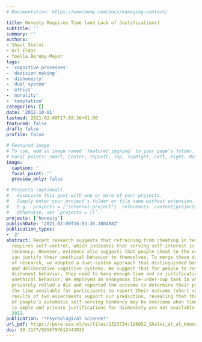 ```yaml
---
# Documentation: https://wowchemy.com/docs/managing-content/

title: Honesty Requires Time (and Lack of Justifications)
subtitle: ''
summary: ''
authors:
- Shaul Shalvi
- Ori Eldar
- Yoella Bereby-Meyer
tags:
- 'cognitive processes'
- 'decision making'
- 'dishonesty'
- 'dual system'
- 'ethics'
- 'morality'
- 'temptation'
categories: []
date: '2012-10-01'
lastmod: 2021-02-09T17:03:36+01:00
featured: false
draft: false
profile: false

# Featured image
# To use, add an image named `featured.jpg/png` to your page's folder.
# Focal points: Smart, Center, TopLeft, Top, TopRight, Left, Right, BottomLeft, Bottom, BottomRight.
image:
  caption: ''
  focal_point: ''
  preview_only: false

# Projects (optional).
#   Associate this post with one or more of your projects.
#   Simply enter your project's folder or file name without extension.
#   E.g. `projects = ["internal-project"]` references `content/project/deep-learning/index.md`.
#   Otherwise, set `projects = []`.
projects: ['honesty']
publishDate: '2021-02-09T16:03:36.380498Z'
publication_types:
- '2'
abstract: Recent research suggests that refraining from cheating in tempting situations
  requires self-control, which indicates that serving self-interest is an automatic
  tendency. However, evidence also suggests that people cheat to the extent that they
  can justify their unethical behavior to themselves. To merge these different lines
  of research, we adopted a dual-system approach that distinguished between the intuitive
  and deliberative cognitive systems. We suggest that for people to restrict their
  dishonest behavior, they need to have enough time and no justifications for self-serving
  unethical behavior. We employed an anonymous die-under-cup task in which participants
  privately rolled a die and reported the outcome to determine their pay. We manipulated
  the time available for participants to report their outcome (short vs. ample). The
  results of two experiments support our prediction, revealing that the dark side
  of people's automatic self-serving tendency may be overcome when time to decide
  is ample and private justifications for dishonesty are not available. © The Author(s)
  2012.
publication: '*Psychological Science*'
url_pdf: https://pure.uva.nl/ws/files/1323734/126052_Shalvi_et_al_Honesty_requires_time_PS.pdf
doi: 10.1177/0956797612443835
---
```

